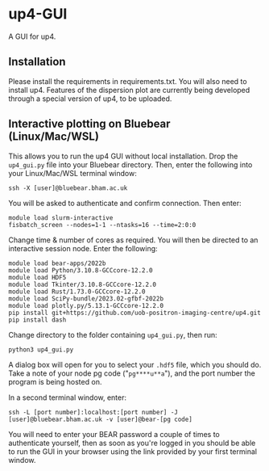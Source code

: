 ﻿# up4-GUI
A GUI for up4.

## Installation

Please install the requirements in requirements.txt.
You will also need to install up4. Features of the dispersion plot are currently being developed through a special version of up4, to be uploaded. 

## Interactive plotting on Bluebear (Linux/Mac/WSL)
This allows you to run the up4 GUI without local installation. Drop the `up4_gui.py` file into your Bluebear directory. Then, enter the following into your Linux/Mac/WSL terminal window:

    ssh -X [user]@bluebear.bham.ac.uk
 
 You will be asked to authenticate and confirm connection. Then enter: 

    module load slurm-interactive
    fisbatch_screen --nodes=1-1 --ntasks=16 --time=2:0:0 

Change time & number of cores as required. You will then be directed to an interactive session node.
Enter the following:

    module load bear-apps/2022b
    module load Python/3.10.8-GCCcore-12.2.0
    module load HDF5
    module load Tkinter/3.10.8-GCCcore-12.2.0
    module load Rust/1.73.0-GCCcore-12.2.0
    module load SciPy-bundle/2023.02-gfbf-2022b
    module load plotly.py/5.13.1-GCCcore-12.2.0
    pip install git+https://github.com/uob-positron-imaging-centre/up4.git
    pip install dash
 

   Change directory to the folder containing `up4_gui.py`, then run:

    python3 up4_gui.py

A dialog box will open for you to select your `.hdf5` file, which you should do. Take a note of your node pg code ("`pg****u**a`"), and the port number the program is being hosted on.

In a second terminal window, enter:

    ssh -L [port number]:localhost:[port number] -J [user]@bluebear.bham.ac.uk -v [user]@bear-[pg code]
    
You will need to enter your BEAR password a couple of times to authenticate yourself, then as soon as you're logged in you should be able to run the GUI in your browser using the link provided by your first terminal window.

